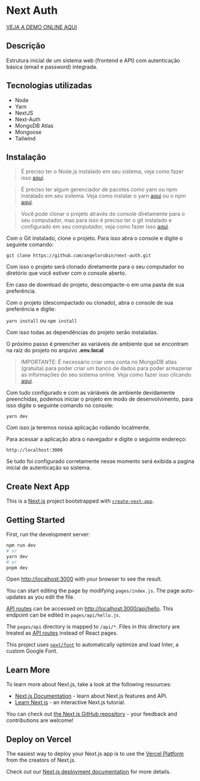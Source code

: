 Next Auth
===

[VEJA A DEMO ONLINE AQUI](https://next-auth-angelorubin.vercel.app/auth)

## Descrição
Estrutura inicial de um sistema web (frontend e API) com autenticação básica (email e password) integrada.

## Tecnologias utilizadas
* Node
* Yarn
* NextJS
* Next-Auth
* MongoDB Atlas
* Mongoose
* Tailwind

## Instalação
> É preciso ter o Node.js instalado em seu sistema, veja como fazer isso [aqui](https://nodejs.org/pt-br/download).

> É preciso ter algum gerenciador de pacotes como yarn ou npm instalado em seu sistema. Veja como instalar o yarn [aqui](https://classic.yarnpkg.com/lang/en/docs/install/#windows-stable) ou o npm [aqui](https://docs.npmjs.com/downloading-and-installing-node-js-and-npm).

> Você pode clonar o projeto através do console diretamente para o seu computador, mas para isso é preciso ter o git instalado e configurado em seu computador, veja como fazer isso [aqui](https://docs.github.com/pt/get-started/quickstart/set-up-git).

Com o Git instalado, clone o projeto.
Para isso abra o console e digite o seguinte comando:

`git clone https://github.com/angelorubin/next-auth.git`

Com isso o projeto será clonado diretamente para o seu computador no diretório que você estiver com o console aberto.

Em caso de download do projeto, descompacte-o em uma pasta de sua preferência.

Com o projeto (descompactado ou clonado), abra o console de sua preferência e digite:

`yarn install` ou `npm install`

Com isso todas as dependências do projeto serão instaladas.

O próximo passo é preencher as variáveis de ambiente que se encontram na raíz do projeto no arquivo **.env.local**

> IMPORTANTE: É necessário criar uma conta no MongoDB atlas (gratuita) para poder criar um banco de dados para poder armazenar as informações do seu sistema online. Veja como fazer isso clicando [aqui](https://www.mongodb.com/docs/atlas/tutorial/create-atlas-account/).

Com tudo configurado e com as váriáveis de ambiente devidamente preenchidas, podemos iniciar o projeto em modo de desenvolvimento, para isso digite o seguinte comando no console:

`yarn dev`

Com isso ja teremos nossa aplicação rodando localmente.

Para acessar a aplicação abra o navegador e digite o seguinte endereço:

`http://localhost:3000`

Se tudo foi configurado corretamente nesse momento será exibida a pagina inicial de autenticação so sistema.

## Create Next App

This is a [Next.js](https://nextjs.org/) project bootstrapped with [`create-next-app`](https://github.com/vercel/next.js/tree/canary/packages/create-next-app).

## Getting Started

First, run the development server:

```bash
npm run dev
# or
yarn dev
# or
pnpm dev
```

Open [http://localhost:3000](http://localhost:3000) with your browser to see the result.

You can start editing the page by modifying `pages/index.js`. The page auto-updates as you edit the file.

[API routes](https://nextjs.org/docs/api-routes/introduction) can be accessed on [http://localhost:3000/api/hello](http://localhost:3000/api/hello). This endpoint can be edited in `pages/api/hello.js`.

The `pages/api` directory is mapped to `/api/*`. Files in this directory are treated as [API routes](https://nextjs.org/docs/api-routes/introduction) instead of React pages.

This project uses [`next/font`](https://nextjs.org/docs/basic-features/font-optimization) to automatically optimize and load Inter, a custom Google Font.

## Learn More

To learn more about Next.js, take a look at the following resources:

- [Next.js Documentation](https://nextjs.org/docs) - learn about Next.js features and API.
- [Learn Next.js](https://nextjs.org/learn) - an interactive Next.js tutorial.

You can check out [the Next.js GitHub repository](https://github.com/vercel/next.js/) - your feedback and contributions are welcome!

## Deploy on Vercel

The easiest way to deploy your Next.js app is to use the [Vercel Platform](https://vercel.com/new?utm_medium=default-template&filter=next.js&utm_source=create-next-app&utm_campaign=create-next-app-readme) from the creators of Next.js.

Check out our [Next.js deployment documentation](https://nextjs.org/docs/deployment) for more details.

